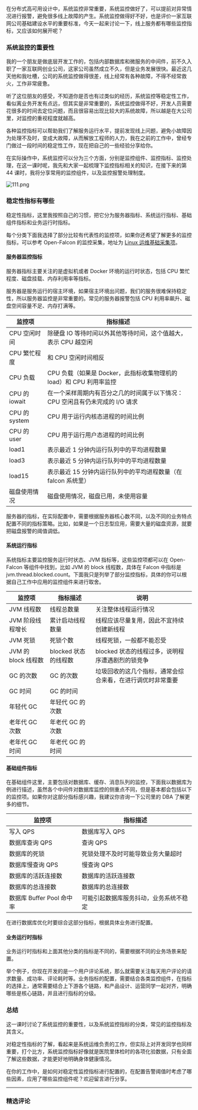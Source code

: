 <p data-nodeid="138985" class="">在分布式高可用设计中，系统监控非常重要，系统监控做好了，可以提前对异常情况进行报警，避免很多线上故障的产生。系统监控做得好不好，也是评价一家互联网公司基础建设水平的重要标准，今天一起来讨论一下，线上服务都有哪些监控指标，又应该如何展开呢？</p>
<h3 data-nodeid="138986">系统监控的重要性</h3>
<p data-nodeid="138987">我的一个朋友是做底层开发工作的，包括内部数据库和微服务的中间件，前不久入职了一家互联网创业公司，这家公司虽然成立不久，但是业务发展很快。最近这几天他和我吐槽，公司的系统监控做得很差，线上经常有各种故障，不得不经常救火，工作非常疲惫。</p>
<p data-nodeid="138988">听了这位朋友的感受，不知道你是否也有过类似的经历，系统监控等稳定性工作，看似离业务开发有点远，但其实是非常重要的，系统监控做得不好，开发人员需要花很多的时间去定位问题，而且很容易出现比较大的系统故障，所以越是在大公司里，对监控的重视程度就越高。</p>
<p data-nodeid="138989">各种监控指标可以帮助我们了解服务运行水平，提前发现线上问题，避免小故障因为处理不及时，变成大故障，从而解放工程师的人力，我在之前的工作中，曾经专门做过一段时间的稳定性工作，现在把自己的一些经验分享给你。</p>
<p data-nodeid="139763">在实际操作中，系统监控可以分为三个方面，分别是监控组件、监控指标、监控处理，在这一课时呢，我先和大家一起梳理下监控指标相关的知识，在接下来的第 44 课时，我将分享常用的监控组件，以及监控报警处理制度。</p>
<p data-nodeid="139764" class=""><img src="https://s0.lgstatic.com/i/image/M00/49/04/Ciqc1F9OHOCABggYAACzozG1UAY427.png" alt="111.png" data-nodeid="139768"></p>


<h3 data-nodeid="138992">稳定性指标有哪些</h3>
<p data-nodeid="138993">稳定性指标，这里我按照自己的习惯，把它分为服务器指标、系统运行指标、基础组件指标和业务运行时指标。</p>
<p data-nodeid="138994">每个分类下面我选择了部分比较有代表性的监控项，如果你还希望了解更多的监控指标，可以参考 Open-Falcon 的监控采集，地址为 <a href="https://book.open-falcon.org/zh/faq/linux-metrics.html" data-nodeid="139144">Linux 运维基础采集项</a>。</p>
<h4 data-nodeid="138995">服务器监控指标</h4>
<p data-nodeid="138996">服务器指标主要关注的是虚拟机或者 Docker 环境的运行时状态，包括 CPU 繁忙程度、磁盘挂载、内存利用率等指标。</p>
<p data-nodeid="138997">服务器是服务运行的宿主环境，如果宿主环境出问题，我们的服务很难保持稳定性，所以服务器监控是非常重要的。常见的服务器报警包括 CPU 利用率飙升、磁盘空间容量不足、内存打满等。</p>
<table data-nodeid="138999">
<thead data-nodeid="139000">
<tr data-nodeid="139001">
<th data-org-content="**监控项**" data-nodeid="139003"><strong data-nodeid="139152">监控项</strong></th>
<th data-org-content="**指标描述**" data-nodeid="139004"><strong data-nodeid="139156">指标描述</strong></th>
</tr>
</thead>
<tbody data-nodeid="139007">
<tr data-nodeid="139008">
<td data-org-content="CPU 空闲时间" data-nodeid="139009">CPU 空闲时间</td>
<td data-org-content="除硬盘 IO 等待时间以外其他等待时间，这个值越大，表示 CPU 越空闲" data-nodeid="139010">除硬盘 IO 等待时间以外其他等待时间，这个值越大，表示 CPU 越空闲</td>
</tr>
<tr data-nodeid="139011">
<td data-org-content="CPU 繁忙程度" data-nodeid="139012">CPU 繁忙程度</td>
<td data-org-content="和 CPU 空闲时间相反" data-nodeid="139013">和 CPU 空闲时间相反</td>
</tr>
<tr data-nodeid="139014">
<td data-org-content="CPU 负载" data-nodeid="139015">CPU 负载</td>
<td data-org-content="CPU 负载（如果是 Docker，此指标收集物理机的 load）和 CPU 利用率监控" data-nodeid="139016">CPU 负载（如果是 Docker，此指标收集物理机的 load）和 CPU 利用率监控</td>
</tr>
<tr data-nodeid="139017">
<td data-org-content="CPU 的 iowait" data-nodeid="139018">CPU 的 iowait</td>
<td data-org-content="在一个采样周期内有百分之几的时间属于以下情况：CPU 空闲且有仍未完成的 I/O 请求" data-nodeid="139019">在一个采样周期内有百分之几的时间属于以下情况：CPU 空闲且有仍未完成的 I/O 请求</td>
</tr>
<tr data-nodeid="139020">
<td data-org-content="CPU 的 system" data-nodeid="139021">CPU 的 system</td>
<td data-org-content="CPU 用于运行内核态进程的时间比例" data-nodeid="139022">CPU 用于运行内核态进程的时间比例</td>
</tr>
<tr data-nodeid="139023">
<td data-org-content="CPU 的 user" data-nodeid="139024">CPU 的 user</td>
<td data-org-content="CPU 用于运行用户态进程的时间比例" data-nodeid="139025">CPU 用于运行用户态进程的时间比例</td>
</tr>
<tr data-nodeid="139026">
<td data-org-content="load1" data-nodeid="139027">load1</td>
<td data-org-content="表示最近 1 分钟内运行队列中的平均进程数量" data-nodeid="139028">表示最近 1 分钟内运行队列中的平均进程数量</td>
</tr>
<tr data-nodeid="139029">
<td data-org-content="load3" data-nodeid="139030">load3</td>
<td data-org-content="表示最近 5 分钟内运行队列中的平均进程数量" data-nodeid="139031">表示最近 5 分钟内运行队列中的平均进程数量</td>
</tr>
<tr data-nodeid="139032">
<td data-org-content="load15" data-nodeid="139033">load15</td>
<td data-org-content="表示最近 15 分钟内运行队列中的平均进程数量（在 falcon 系统里）" data-nodeid="139034">表示最近 15 分钟内运行队列中的平均进程数量（在 falcon 系统里）</td>
</tr>
<tr data-nodeid="139035">
<td data-org-content="磁盘使用情况" data-nodeid="139036">磁盘使用情况</td>
<td data-org-content="磁盘使用情况，磁盘已用，未使用容量" data-nodeid="139037">磁盘使用情况，磁盘已用，未使用容量</td>
</tr>
</tbody>
</table>
<p data-nodeid="139038">服务器的指标，在实际配置中，需要根据服务器核心数不同，以及不同的业务特点配置不同的指标策略。比如，如果是一个日志型应用，需要大量的磁盘资源，就要把磁盘报警的阈值调低。</p>
<h4 data-nodeid="139039">系统运行指标</h4>
<p data-nodeid="139040">系统指标主要监控服务运行时状态、JVM 指标等，这些监控项都可以在 Open-Falcon 等组件中找到，比如 JVM 的 block 线程数，具体在 Falcon 中指标是 jvm.thread.blocked.count。下面我只是列举了部分监控指标，具体的你可以根据自己工作中应用的监控组件来进行取舍。</p>
<table data-nodeid="139042">
<thead data-nodeid="139043">
<tr data-nodeid="139044">
<th data-org-content="**监控项**" data-nodeid="139046"><strong data-nodeid="139183">监控项</strong></th>
<th data-org-content="**指标描述**" data-nodeid="139047"><strong data-nodeid="139187">指标描述</strong></th>
<th data-org-content="**说明**" data-nodeid="139048"><strong data-nodeid="139191">说明</strong></th>
</tr>
</thead>
<tbody data-nodeid="139052">
<tr data-nodeid="139053">
<td data-org-content="JVM 线程数" data-nodeid="139054">JVM 线程数</td>
<td data-org-content="线程总数量" data-nodeid="139055">线程总数量</td>
<td data-org-content="关注整体线程运行情况" data-nodeid="139056">关注整体线程运行情况</td>
</tr>
<tr data-nodeid="139057">
<td data-org-content="JVM 阶段线程增长" data-nodeid="139058">JVM 阶段线程增长</td>
<td data-org-content="累计启动线程数量" data-nodeid="139059">累计启动线程数量</td>
<td data-org-content="线程应该尽量复用，因此不宜持续创建新线程" data-nodeid="139060">线程应该尽量复用，因此不宜持续创建新线程</td>
</tr>
<tr data-nodeid="139061">
<td data-org-content="JVM 死锁" data-nodeid="139062">JVM 死锁</td>
<td data-org-content="死锁个数" data-nodeid="139063">死锁个数</td>
<td data-org-content="线程死锁，一般都不能忍受" data-nodeid="139064">线程死锁，一般都不能忍受</td>
</tr>
<tr data-nodeid="139065">
<td data-org-content="JVM 的 block 线程数" data-nodeid="139066">JVM 的 block 线程数</td>
<td data-org-content="blocked 状态的线程数" data-nodeid="139067">blocked 状态的线程数</td>
<td data-org-content="blocked 状态的线程过多，说明程序遭遇剧烈的锁竞争" data-nodeid="139068">blocked 状态的线程过多，说明程序遭遇剧烈的锁竞争</td>
</tr>
<tr data-nodeid="139069">
<td data-org-content="GC 的次数" data-nodeid="139070">GC 的次数</td>
<td data-org-content="GC 的次数" data-nodeid="139071">GC 的次数</td>
<td data-org-content="垃圾回收的这几个指标，通常会综合来看，在进行调优时非常重要" data-nodeid="139072">垃圾回收的这几个指标，通常会综合来看，在进行调优时非常重要</td>
</tr>
<tr data-nodeid="139073">
<td data-org-content="GC 时间" data-nodeid="139074">GC 时间</td>
<td data-org-content="GC 的时间" data-nodeid="139075">GC 的时间</td>
<td data-nodeid="139076"></td>
</tr>
<tr data-nodeid="139077">
<td data-org-content="年轻代 GC" data-nodeid="139078">年轻代 GC</td>
<td data-org-content="年轻代 GC 的次数" data-nodeid="139079">年轻代 GC 的次数</td>
<td data-nodeid="139080"></td>
</tr>
<tr data-nodeid="139081">
<td data-org-content="老年代 GC 次数" data-nodeid="139082">老年代 GC 次数</td>
<td data-org-content="年老代 GC 的次数" data-nodeid="139083">年老代 GC 的次数</td>
<td data-nodeid="139084"></td>
</tr>
<tr data-nodeid="139085">
<td data-org-content="老年代 GC 时间" data-nodeid="139086">老年代 GC 时间</td>
<td data-org-content="年老代 GC 的时间" data-nodeid="139087">年老代 GC 的时间</td>
<td data-nodeid="139088"></td>
</tr>
</tbody>
</table>
<h4 data-nodeid="139089">基础组件指标</h4>
<p data-nodeid="139090">在基础组件这里，主要包括对数据库、缓存、消息队列的监控，下面我以数据库为例进行描述，虽然各个中间件对数据库监控的侧重点不同，但是基本都会包括以下的监控项。如果你对这部分指标感兴趣，我建议你咨询一下公司里的 DBA 了解更多的细节。</p>
<table data-nodeid="139092">
<thead data-nodeid="139093">
<tr data-nodeid="139094">
<th data-org-content="**监控项**" data-nodeid="139096"><strong data-nodeid="139220">监控项</strong></th>
<th data-org-content="**指标描述**" data-nodeid="139097"><strong data-nodeid="139224">指标描述</strong></th>
</tr>
</thead>
<tbody data-nodeid="139100">
<tr data-nodeid="139101">
<td data-org-content="写入 QPS" data-nodeid="139102">写入 QPS</td>
<td data-org-content="数据库写入 QPS" data-nodeid="139103">数据库写入 QPS</td>
</tr>
<tr data-nodeid="139104">
<td data-org-content="数据库查询 QPS" data-nodeid="139105">数据库查询 QPS</td>
<td data-org-content="查询 QPS" data-nodeid="139106">查询 QPS</td>
</tr>
<tr data-nodeid="139107">
<td data-org-content="数据库的死锁" data-nodeid="139108">数据库的死锁</td>
<td data-org-content="死锁处理不及时可能导致业务大量超时" data-nodeid="139109">死锁处理不及时可能导致业务大量超时</td>
</tr>
<tr data-nodeid="139110">
<td data-org-content="数据库慢查询 QPS" data-nodeid="139111">数据库慢查询 QPS</td>
<td data-org-content="慢查询 QPS" data-nodeid="139112">慢查询 QPS</td>
</tr>
<tr data-nodeid="139113">
<td data-org-content="数据库的活跃连接数" data-nodeid="139114">数据库的活跃连接数</td>
<td data-org-content="数据库的活跃连接数" data-nodeid="139115">数据库的活跃连接数</td>
</tr>
<tr data-nodeid="139116">
<td data-org-content="数据库的总连接数" data-nodeid="139117">数据库的总连接数</td>
<td data-org-content="数据库的总连接数" data-nodeid="139118">数据库的总连接数</td>
</tr>
<tr data-nodeid="139119">
<td data-org-content="数据库 Buffer Pool 命中率" data-nodeid="139120">数据库 Buffer Pool 命中率</td>
<td data-org-content="可能引起数据库服务抖动，业务系统不稳定" data-nodeid="139121">可能引起数据库服务抖动，业务系统不稳定</td>
</tr>
</tbody>
</table>
<p data-nodeid="139122">在进行数据库优化时要综合这部分指标，根据具体业务进行配置。</p>
<h4 data-nodeid="139123">业务运行时指标</h4>
<p data-nodeid="139124">业务运行时指标和上面其他分类的指标是不同的，需要根据不同的业务场景来配置。</p>
<p data-nodeid="139125">举个例子，你现在开发的是一个用户评论系统，那么就需要关注每天用户评论的请求数量、成功率、评论耗时等。业务指标的配置，需要结合各类监控组件，在指标的选择上，通常需要结合上下游各个链路，和产品设计、运营同学一起对齐，明确哪些是核心链路，并且进行指标的分级。</p>
<h3 data-nodeid="139126">总结</h3>
<p data-nodeid="139127">这一课时讨论了系统监控的重要性，以及系统监控指标的分类，常见的监控指标及其含义。</p>
<p data-nodeid="139128">对稳定性指标的了解，看起来是系统运维负责的工作，但实际上对开发同学也同样重要，打个比方，系统监控指标好像就是医院里体检时的各项化验数据，只有全面了解这些数据，才能更好地明确身体健康情况。</p>
<p data-nodeid="139129" class="">在你的工作中，是如何对稳定性监控指标进行配置的，在配置告警阈值时考虑了哪些因素，应用了哪些监控组件呢？欢迎留言进行分享。</p>

---

### 精选评论



